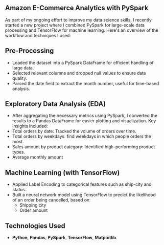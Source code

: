 ## **Amazon E-Commerce Analytics with PySpark**

As part of my ongoing effort to improve my data science skills, I recently started a new project where I combined PySpark for large-scale data processing and TensorFlow for machine learning. 
Here's an overview of the workflow and techniques I used:

## **Pre-Processing**
- Loaded the dataset into a PySpark DataFrame for efficient handling of large data.
- Selected relevant columns and dropped null values to ensure data quality.
- Parsed the date field to extract the month number, useful for time-based analysis.

## **Exploratory Data Analysis (EDA)**
- After aggregating the necessary metrics using PySpark, I converted the results to a Pandas DataFrame for easier plotting and visualization. Key insights included:
- Total orders by date: Tracked the volume of orders over time.
- Total orders by weekdays: find weekdays in which people orders the most.
- Sales amount by product category: Identified high-performing product types.
- Average monthly amount

## **Machine Learning (with TensorFlow)**
- Applied Label Encoding to categorical features such as ship-city and status.
- Built a neural network model using TensorFlow to predict the likelihood of an order being cancelled, based on:
  - Shipping city
  - Order amount

## **Technologies Used**
- **Python**, **Pandas**, **PySpark**, **TensorFlow**, **Matplotlib**.
